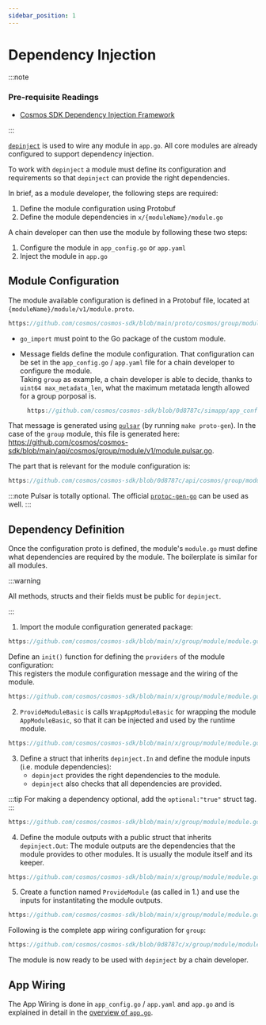 ```yaml
---
sidebar_position: 1
---
```


# Dependency Injection

:::note

### Pre-requisite Readings

* [Cosmos SDK Dependency Injection Framework](../tooling/02-depinject.md)

:::

[`depinject`](../tooling/02-depinject.md) is used to wire any module in `app.go`.
All core modules are already configured to support dependency injection.

To work with `depinject` a module must define its configuration and requirements so that `depinject` can provide the right dependencies.

In brief, as a module developer, the following steps are required:

1. Define the module configuration using Protobuf
2. Define the module dependencies in `x/{moduleName}/module.go`

A chain developer can then use the module by following these two steps:

1. Configure the module in `app_config.go` or `app.yaml`
2. Inject the module in `app.go`

## Module Configuration

The module available configuration is defined in a Protobuf file, located at `{moduleName}/module/v1/module.proto`.

```protobuf reference
https://github.com/cosmos/cosmos-sdk/blob/main/proto/cosmos/group/module/v1/module.proto
```

* `go_import` must point to the Go package of the custom module.
* Message fields define the module configuration.
  That configuration can be set in the `app_config.go` / `app.yaml` file for a chain developer to configure the module.  
  Taking `group` as example, a chain developer is able to decide, thanks to `uint64 max_metadata_len`, what the maximum metatada length allowed for a group porposal is.

  ```go reference
    https://github.com/cosmos/cosmos-sdk/blob/0d8787c/simapp/app_config.go#L202-L206
  ```

That message is generated using [`pulsar`](https://github.com/cosmos/cosmos-sdk/blob/main/scripts/protocgen-pulsar.sh) (by running `make proto-gen`).
In the case of the `group` module, this file is generated here: https://github.com/cosmos/cosmos-sdk/blob/main/api/cosmos/group/module/v1/module.pulsar.go.

The part that is relevant for the module configuration is:

```go reference
https://github.com/cosmos/cosmos-sdk/blob/0d8787c/api/cosmos/group/module/v1/module.pulsar.go#L514-L526
```

:::note
Pulsar is totally optional. The official [`protoc-gen-go`](https://developers.google.com/protocol-buffers/docs/reference/go-generated) can be used as well.
:::

## Dependency Definition

Once the configuration proto is defined, the module's `module.go` must define what dependencies are required by the module.
The boilerplate is similar for all modules.

:::warning

All methods, structs and their fields must be public for `depinject`.

:::

1. Import the module configuration generated package:

  ```go reference
  https://github.com/cosmos/cosmos-sdk/blob/main/x/group/module/module.go#L14-L15
  ```

  Define an `init()` function for defining the `providers` of the module configuration:  
  This registers the module configuration message and the wiring of the module.

  ```go reference
  https://github.com/cosmos/cosmos-sdk/blob/main/x/group/module/module.go#L184-L192
  ```

2. `ProvideModuleBasic` is calls `WrapAppModuleBasic` for wrapping the module `AppModuleBasic`, so that it can be injected and used by the runtime module.

  ```go reference
  https://github.com/cosmos/cosmos-sdk/blob/main/x/group/module/module.go#L194-L196
  ```

3. Define a struct that inherits `depinject.In` and define the module inputs (i.e. module dependencies):
   * `depinject` provides the right dependencies to the module.
   * `depinject` also checks that all dependencies are provided.

  :::tip
  For making a dependency optional, add the `optional:"true"` struct tag.  
  :::

  ```go reference
  https://github.com/cosmos/cosmos-sdk/blob/main/x/group/module/module.go#L198-L208
  ```

4. Define the module outputs with a public struct that inherits `depinject.Out`:
   The module outputs are the dependencies that the module provides to other modules. It is usually the module itself and its keeper.

  ```go reference
  https://github.com/cosmos/cosmos-sdk/blob/main/x/group/module/module.go#L210-L215
  ```

5. Create a function named `ProvideModule` (as called in 1.) and use the inputs for instantitating the module outputs.

  ```go reference
  https://github.com/cosmos/cosmos-sdk/blob/main/x/group/module/module.go#L217-L227
  ```

Following is the complete app wiring configuration for `group`:

```go reference
https://github.com/cosmos/cosmos-sdk/blob/0d8787c/x/group/module/module.go#L180-L227
```

The module is now ready to be used with `depinject` by a chain developer.

## App Wiring

The App Wiring is done in `app_config.go` / `app.yaml` and `app.go` and is explained in detail in the [overview of `app.go`](../building-apps/00-app-go.md).
